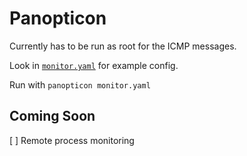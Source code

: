 Panopticon
==========

Currently has to be run as root for the ICMP messages.

Look in [`monitor.yaml`](https://github.com/gtfierro/panopticon/blob/master/monitor.yaml`) for example config.

Run with `panopticon monitor.yaml`

## Coming Soon

[ ] Remote process monitoring
